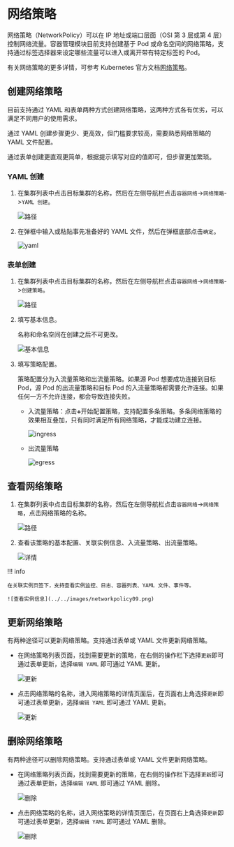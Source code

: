 # 网络策略

网络策略（NetworkPolicy）可以在 IP 地址或端口层面（OSI 第 3 层或第 4 层）控制网络流量。容器管理模块目前支持创建基于 Pod 或命名空间的网络策略，支持通过标签选择器来设定哪些流量可以进入或离开带有特定标签的 Pod。

有关网络策略的更多详情，可参考 Kubernetes 官方文档[网络策略](https://kubernetes.io/zh-cn/docs/concepts/services-networking/network-policies/)。

## 创建网络策略

目前支持通过 YAML 和表单两种方式创建网络策略，这两种方式各有优劣，可以满足不同用户的使用需求。

通过 YAML 创建步骤更少、更高效，但门槛要求较高，需要熟悉网络策略的 YAML 文件配置。

通过表单创建更直观更简单，根据提示填写对应的值即可，但步骤更加繁琐。

### YAML 创建

1. 在集群列表中点击目标集群的名称，然后在左侧导航栏点击`容器网络`->`网络策略`->`YAML 创建`。

    ![路径](../../images/networkpolicy01.png)

2. 在弹框中输入或粘贴事先准备好的 YAML 文件，然后在弹框底部点击`确定`。

    ![yaml](../../images/networkpolicy02.png)

### 表单创建

1. 在集群列表中点击目标集群的名称，然后在左侧导航栏点击`容器网络`->`网络策略`->`创建策略`。

    ![路径](../../images/networkpolicy03.png)

2. 填写基本信息。

    名称和命名空间在创建之后不可更改。

    ![基本信息](../../images/networkpolicy04.png)

3. 填写策略配置。

    策略配置分为入流量策略和出流量策略。如果源 Pod 想要成功连接到目标 Pod，源 Pod 的出流量策略和目标 Pod 的入流量策略都需要允许连接。如果任何一方不允许连接，都会导致连接失败。

    - 入流量策略：点击`➕`开始配置策略，支持配置多条策略。多条网络策略的效果相互叠加，只有同时满足所有网络策略，才能成功建立连接。

        ![ingress](../../images/networkpolicy05.png)

    - 出流量策略

        ![egress](../../images/networkpolicy06.png)

## 查看网络策略

1. 在集群列表中点击目标集群的名称，然后在左侧导航栏点击`容器网络`->`网络策略`，点击网络策略的名称。

    ![路径](../../images/networkpolicy07.png)

2. 查看该策略的基本配置、关联实例信息、入流量策略、出流量策略。

    ![详情](../../images/networkpolicy08.png)

!!! info

    在关联实例页签下，支持查看实例监控、日志、容器列表、YAML 文件、事件等。

    ![查看实例信息](../../images/networkpolicy09.png)

## 更新网络策略

有两种途径可以更新网络策略。支持通过表单或 YAML 文件更新网络策略。

- 在网络策略列表页面，找到需要更新的策略，在右侧的操作栏下选择`更新`即可通过表单更新，选择`编辑 YAML` 即可通过 YAML 更新。

    ![更新](../../images/networkpolicy10.png)

- 点击网络策略的名称，进入网络策略的详情页面后，在页面右上角选择`更新`即可通过表单更新，选择`编辑 YAML` 即可通过 YAML 更新。

    ![更新](../../images/networkpolicy11.png)

## 删除网络策略

有两种途径可以删除网络策略。支持通过表单或 YAML 文件更新网络策略。

- 在网络策略列表页面，找到需要更新的策略，在右侧的操作栏下选择`更新`即可通过表单更新，选择`编辑 YAML` 即可通过 YAML 删除。

    ![删除](../../images/networkpolicy12.png)

- 点击网络策略的名称，进入网络策略的详情页面后，在页面右上角选择`更新`即可通过表单更新，选择`编辑 YAML` 即可通过 YAML 删除。

    ![删除](../../images/networkpolicy13.png)

